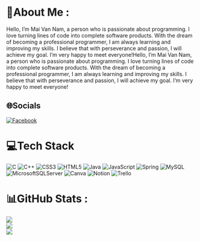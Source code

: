 # 💫About Me :
Hello, I’m Mai Van Nam, a person who is passionate about programming. I love turning lines of code into complete software products. With the dream of becoming a professional programmer, I am always learning and improving my skills. I believe that with perseverance and passion, I will achieve my goal. I’m very happy to meet everyone!Hello, I’m Mai Van Nam, a person who is passionate about programming. I love turning lines of code into complete software products. With the dream of becoming a professional programmer, I am always learning and improving my skills. I believe that with perseverance and passion, I will achieve my goal. I’m very happy to meet everyone!

## 🌐Socials
[![Facebook](https://img.shields.io/badge/Facebook-%231877F2.svg?logo=Facebook&logoColor=white)](https://facebook.com/fbhttps://www.facebook.com/nam.19thang5/) 

# 💻Tech Stack
![C](https://img.shields.io/badge/c-%2300599C.svg?style=for-the-badge&logo=c&logoColor=white) ![C++](https://img.shields.io/badge/c++-%2300599C.svg?style=for-the-badge&logo=c%2B%2B&logoColor=white) ![CSS3](https://img.shields.io/badge/css3-%231572B6.svg?style=for-the-badge&logo=css3&logoColor=white) ![HTML5](https://img.shields.io/badge/html5-%23E34F26.svg?style=for-the-badge&logo=html5&logoColor=white) ![Java](https://img.shields.io/badge/java-%23ED8B00.svg?style=for-the-badge&logo=java&logoColor=white) ![JavaScript](https://img.shields.io/badge/javascript-%23323330.svg?style=for-the-badge&logo=javascript&logoColor=%23F7DF1E) ![Spring](https://img.shields.io/badge/spring-%236DB33F.svg?style=for-the-badge&logo=spring&logoColor=white) ![MySQL](https://img.shields.io/badge/mysql-%2300f.svg?style=for-the-badge&logo=mysql&logoColor=white) ![MicrosoftSQLServer](https://img.shields.io/badge/Microsoft%20SQL%20Sever-CC2927?style=for-the-badge&logo=microsoft%20sql%20server&logoColor=white) ![Canva](https://img.shields.io/badge/Canva-%2300C4CC.svg?style=for-the-badge&logo=Canva&logoColor=white) ![Notion](https://img.shields.io/badge/Notion-%23000000.svg?style=for-the-badge&logo=notion&logoColor=white) ![Trello](https://img.shields.io/badge/Trello-%23026AA7.svg?style=for-the-badge&logo=Trello&logoColor=white)
# 📊GitHub Stats :
![](https://github-readme-stats.vercel.app/api?username=NamMai195&theme=radical&hide_border=true&include_all_commits=false&count_private=true)<br/>
![](https://github-readme-streak-stats.herokuapp.com/?user=NamMai195&theme=radical&hide_border=true)<br/>
![](https://github-readme-stats.vercel.app/api/top-langs/?username=NamMai195&theme=radical&hide_border=true&include_all_commits=false&count_private=true&layout=compact)
